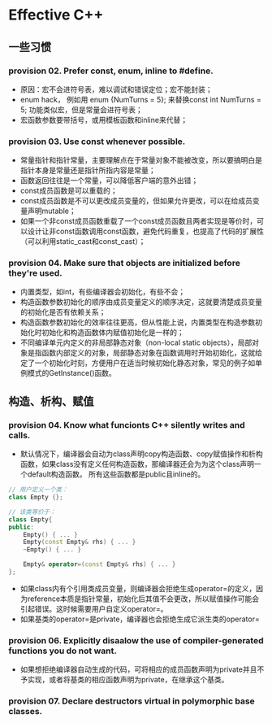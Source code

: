 # Effective C++
## 一些习惯  
### provision 02. Prefer const, enum, inline to \#define.   
- 原因：宏不会进符号表，难以调试和错误定位；宏不能封装； 
- enum hack， 例如用 enum {NumTurns = 5}; 来替换const int NumTurns = 5; 功能类似宏，但是常量会进符号表；
- 宏函数参数要带括号，或用模板函数和inline来代替；


### provision 03. Use const whenever possible.  
- 常量指针和指针常量，主要理解点在于常量对象不能被改变，所以要搞明白是指针本身是常量还是指针所指内容是常量； 
- 函数返回往往是一个常量，可以降低客户端的意外出错； 
- const成员函数是可以重载的；
- const成员函数是不可以更改成员变量的，但如果允许更改，可以在给成员变量声明mutable；  
- 如果一个非const成员函数重载了一个const成员函数且两者实现是等价时，可以设计让非const函数调用const函数，避免代码重复，也提高了代码的扩展性（可以利用static_cast和const_cast）；  


### provision 04. Make sure that objects are initialized before they're used.  
- 内置类型，如int，有些编译器会初始化，有些不会；
- 构造函数参数初始化的顺序由成员变量定义的顺序决定，这就要清楚成员变量的初始化是否有依赖关系；
- 构造函数参数初始化的效率往往更高，但从性能上说，内置类型在构造参数初始化时初始化和构造函数体内赋值初始化是一样的； 
- 不同编译单元内定义的非局部静态对象（non-local static objects），局部对象是指函数内部定义的对象，局部静态对象在函数调用时开始初始化，这就给定了一个初始化时刻，方便用户在适当时候初始化静态对象，常见的例子如单例模式的GetInstance()函数。


## 构造、析构、赋值  
### provision 04. Know what funcionts C++ silently writes and calls.  
- 默认情况下，编译器会自动为class声明copy构造函数、copy赋值操作和析构函数，如果class没有定义任何构造函数，那编译器还会为为这个class声明一个default构造函数。 所有这些函数都是public且inline的。  
```C++
// 用户定义一个类：
class Empty {};

// 该类等价于：
class Empty{
public:
    Empty() { ... }
    Empty(const Empty& rhs) { ... }
    ~Empty() { ... }

    Empty& operator=(const Empty& rhs) { ... }
};
```

- 如果class内有个引用类成员变量，则编译器会拒绝生成operator=的定义，因为reference本质是指针常量，初始化后其值不会更改，所以赋值操作可能会引起错误。这时候需要用户自定义operator=。
- 如果基类的operator=是private，编译器也会拒绝生成它派生类的operator=

### provision 06. Explicitly disaalow the use of compiler-generated functions you do not want. 
- 如果想拒绝编译器自动生成的代码，可将相应的成员函数声明为private并且不予实现，或者将基类的相应函数声明为private，在继承这个基类。  

### provision 07. Declare destructors virtual in polymorphic base classes. 











